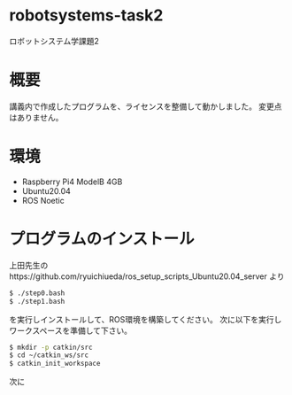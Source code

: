 # robotsystems-task2
ロボットシステム学課題2
# 概要
講義内で作成したプログラムを、ライセンスを整備して動かしました。
変更点はありません。
# 環境
* Raspberry Pi4 ModelB 4GB
* Ubuntu20.04
* ROS Noetic
# プログラムのインストール
上田先生のhttps://github.com/ryuichiueda/ros_setup_scripts_Ubuntu20.04_server より
```bash
$ ./step0.bash
$ ./step1.bash
```
を実行しインストールして、ROS環境を構築してください。  次に以下を実行しワークスペースを準備して下さい。
```bash
$ mkdir -p catkin/src
$ cd ~/catkin_ws/src
$ catkin_init_workspace
```
次に
